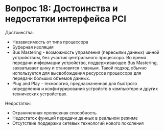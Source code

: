 # Вопрос 18: Достоинства и недостатки интерфейса PCI
Достоинства:
* Независимость от типа процессора
* Буферная изоляция
* Bus Mastering - возможность управления (пересылки данных) шиной устройством, без участия центрального процессора. Во время передачи информации устройство, поддерживающее Bus Mastering, захватывает шину и становится главным. Такой подход обычно используется для высвобождения ресурсов процессора для передачи больших объемов данных.
* Plug and Play - технология, предназначенная для быстрого определения и конфигурирования устройств в компьютере и других технических устройствах.

Недостатки:
* Ограниченная пропускная способность
* Недостаток функций передачи данных в реальном режиме
* Отсутствие поддержки сетевых технологий нового поколения
